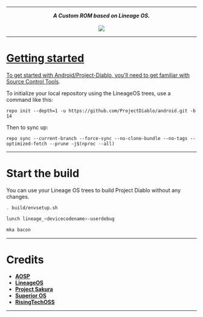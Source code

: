 -----------------------------------------------------------------------------
<div align="center">
<strong><i>A Custom ROM based on Lineage OS.</i></strong>
<br>
<br>
<a href="https://t.me/DiabloUI">
<img src="https://img.shields.io/badge/Telegram-Chat-blue?style=for-the-badge">
</div>

-----------------------------------------------------------------------------

Getting started
===============

To get started with Android/Project-Diablo, you'll need to get familiar with [Source Control Tools](https://source.android.com/setup/develop).

To initialize your local repository using the LineageOS trees, use a command like this:
```
repo init --depth=1 -u https://github.com/ProjectDiablo/android.git -b 14
```
Then to sync up:
```
repo sync --current-branch --force-sync --no-clone-bundle --no-tags --optimized-fetch --prune -j$(nproc --all)
```
----------------

Start the build
=================

You can use your Lineage OS trees to build Project Diablo without any changes. 

```bash
. build/envsetup.sh
```
```bash
lunch lineage_<devicecodename>-userdebug
```
```bash
mka bacon
```
-----------------------------------------------------------------------------
Credits
=======
 * [**AOSP**](https://android.googlesource.com)
 * [**LineageOS**](https://github.com/LineageOS)
 * [**Project Sakura**](https://github.com/ProjectSakura)
 * [**Superior OS**](https://github.com/SuperiorOS)
 * [**RisingTechOSS**](https://github.com/RisingTechOSS)
-----------------------------------------------------------------------------
